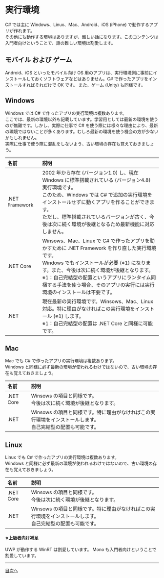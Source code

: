 # 実行環境

C# では主に Windows、Linux、Mac、Android、iOS (iPhone) で動作するアプリが作れます。  
その他にも動作する環境はありますが、難しい話になります。このコンテンツは入門者向けということで、話の難しい環境は割愛します。  

## モバイル および ゲーム

Android、iOS といったモバイル向け OS 用のアプリは、実行環境側に事前にインストールしておくソフトウェアなどはありません。C# で作ったアプリをインストールすればそれだけで OK です。
また、ゲーム (Unity) も同様です。

## Windows

Windows では C# で作ったアプリの実行環境は複数あります。  
ここでは、最新の環境以外も記載しています。学習用としては最新の環境を使うのが無難です。しかし、実際に仕事で C# を使う際には様々な理由により、最新の環境ではないことが多くあります。むしろ最新の環境を使う機会の方が少ないかもしれません。  
実際に仕事で使う際に混乱をしないよう、古い環境の存在も覚えておきましょう。  

| 名前 | 説明 |
|:-|:-|
| .NET Framework | 2002 年から存在 (バージョン1.0) し、現在 Windows に標準搭載されている (バージョン4.8) 実行環境です。<br />このため、Windows では C# で追加の実行環境をインストールせずに動くアプリを作ることができます。<br />ただし、標準搭載されているバージョンが古く、今後は次に続く環境が後継となるため最新機能に対応しません。 |
| .NET Core | Winsows、Mac、Linux で C# で作ったアプリを動かすために .NET Framework を作り直した実行環境です。<br /> Windows でもインストールが必要 (※1) になります。また、今後は次に続く環境が後継となります。<br />※1：自己完結型の配置というアプリにランタイム同梱する手法を使う場合、そのアプリの実行には実行環境のインストールは不要です。 |
| .NET | 現在最新の実行環境です。Winsows、Mac、Linux 対応。特に理由がなければこの実行環境をインストール (※1) します。<br />※1：自己完結型の配置は .NET Core と同様に可能です。 |

## Mac

Mac でも C# で作ったアプリの実行環境は複数あります。  
Windows と同様に必ず最新の環境が使われるわけではないので、古い環境の存在も覚えておきましょう。  

| 名前 | 説明 |
|:-|:-|
| .NET Core | Winsows の項目と同様です。<br /> 今後は次に続く環境が後継となります。 |
| .NET | Winsows の項目と同様です。特に理由がなければこの実行環境をインストールします。<br />自己完結型の配置も可能です。 |

## Linux

Linux でも C# で作ったアプリの実行環境は複数あります。  
Windows と同様に必ず最新の環境が使われるわけではないので、古い環境の存在も覚えておきましょう。  

| 名前 | 説明 |
|:-|:-|
| .NET Core | Winsows の項目と同様です。<br /> 今後は次に続く環境が後継となります。 |
| .NET | Winsows の項目と同様です。特に理由がなければこの実行環境をインストールします。<br />自己完結型の配置も可能です。 |

#### ※上級者向け補足
UWP が動作する WinRT は割愛しています。
Mono も入門者向けということで割愛しています。

<hr />

[目次へ](./textbook.md)
